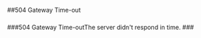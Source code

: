 ##504 Gateway Time-out
###
###
###
###




###504 Gateway Time-outThe server didn't respond in time. ###
